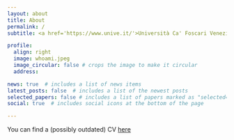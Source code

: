 ```yaml
---
layout: about
title: About
permalink: /
subtitle: <a href='https://www.unive.it/'>Università Ca' Foscari Venezia</a>.

profile:
  align: right
  image: whoami.jpeg
  image_circular: false # crops the image to make it circular
  address:

news: true  # includes a list of news items
latest_posts: false  # includes a list of the newest posts
selected_papers: false # includes a list of papers marked as "selected={true}"
social: true  # includes social icons at the bottom of the page

---
```


You can find a (possibly outdated) CV [here](https://lorenzocazzaro.github.io/assets/pdf/resume_cazzaro.pdf)
